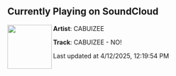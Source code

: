 ## Currently Playing on SoundCloud

[<img align="left" width="100" src="https://i1.sndcdn.com/artworks-yH7XgF4D55HVMEzh-AdB2AA-t500x500.png">](https://soundcloud.com/dancingdeadrecords/no?in=saxurn/sets/frondly)

**Artist**: CABUIZEE 

**Track**: CABUIZEE - NO!

Last updated at 4/12/2025, 12:19:54 PM
